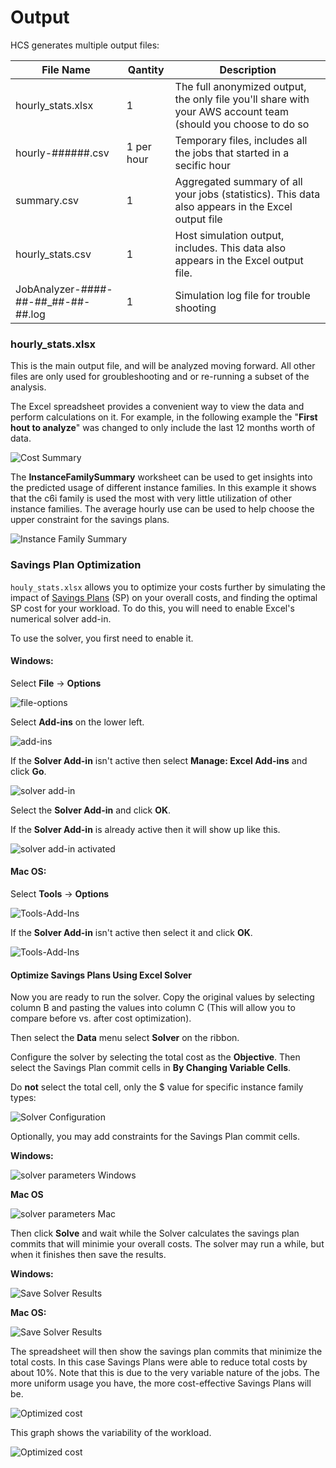 # Output

HCS generates multiple output files:

|File Name                          |Qantity   |Description                                                                                                                     |
|-----------------------------------|----------|--------------------------------------------------------------------------------------------------------------------------------|
|hourly_stats.xlsx                  |1         |The full anonymized output, the only file you'll share with your AWS account team (should you choose to do so                   |
|hourly-######.csv                  |1 per hour|Temporary files, includes all the jobs that started in a secific hour                                                           |
|summary.csv                        |1         |Aggregated summary of all your jobs (statistics). This data also appears in the Excel output file                               |
|hourly_stats.csv                   |1         |Host simulation output, includes. This data also appears in the Excel output file.                                              |
|JobAnalyzer-####-##-##_##-##-##.log|1         |Simulation log file for trouble shooting                                                                                        |
 
### hourly_stats.xlsx

This is the main output file, and will be analyzed moving forward. All other files are only used for groubleshooting and or re-running a subset of the analysis.

The Excel spreadsheet provides a convenient way to view the data and perform calculations on it.
For example, in the following example the "**First hout to analyze**" was changed to only include the last 12 months worth of data.

![Cost Summary](images/cost-summary.png)

The **InstanceFamilySummary** worksheet can be used to get insights into the predicted usage of different instance families.
In this example it shows that the c6i family is used the most with very little utilization of other instance families.
The average hourly use can be used to help choose the upper constraint for the savings plans.

![Instance Family Summary](images/instance-family-info.png)

### Savings Plan Optimization

`houly_stats.xlsx` allows you to optimize your costs further by simulating the impact of [Savings Plans](https://aws.amazon.com/savingsplans/) (SP) on your overall costs, and finding the optimal SP cost for your workload. To do this, you will need to enable Excel's numerical solver add-in.

To use the solver, you first need to enable it.

#### Windows:

Select **File** -> **Options**

![file-options](images/file-options.png)

Select **Add-ins** on the lower left.

![add-ins](images/add-ins-1.png)

If the **Solver Add-in** isn't active then select **Manage: Excel Add-ins** and click **Go**.

![solver add-in](images/solver-add-in.png) 

Select the **Solver Add-in** and click **OK**.

If the **Solver Add-in** is already active then it will show up like this.

![solver add-in activated](images/add-ins-2.png)

#### Mac OS:

Select **Tools** -> **Options**

![Tools-Add-Ins](images/MacAddIn.png)

If the **Solver Add-in** isn't active then select it and click **OK**.

![Tools-Add-Ins](images/MacEnableSolver.png)


#### Optimize Savings Plans Using Excel Solver

Now you are ready to run the solver.
Copy the original values by selecting column B and pasting the values into column C (This will allow you to compare before vs. after cost optimization).

Then select the **Data** menu select **Solver** on the ribbon.

Configure the solver by selecting the total cost as the **Objective**.
Then select the Savings Plan commit cells in **By Changing Variable Cells**.

Do **not** select the total cell, only the $ value for specific instance family types:

![Solver Configuration](images/MacSolverConfiguration.png)

Optionally, you may add constraints for the Savings Plan commit cells.

**Windows:**

![solver parameters Windows](images/solver-parameters.png)      

**Mac OS**

![solver parameters Mac](images/MacSolverAddIn.png) 

Then click **Solve** and wait while the Solver calculates the savings plan commits
that will minimie your overall costs.
The solver may run a while, but when it finishes then save the results.

**Windows:** 

![Save Solver Results](images/solver-results.png)

**Mac OS:** 

![Save Solver Results](images/MacSolverResults.png)

The spreadsheet will then show the savings plan commits that minimize the total costs.
In this case Savings Plans were able to reduce total costs by about 10%.
Note that this is due to the very variable nature of the jobs.
The more uniform usage you have, the more cost-effective Savings Plans will be.

![Optimized cost](images/solver-savings.png)

This graph shows the variability of the workload.

![Optimized cost](images/core-hours-chart.png)
